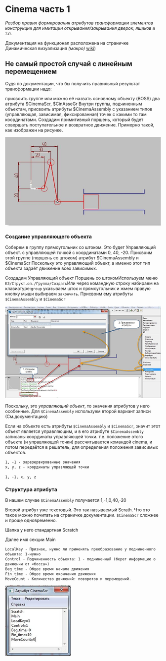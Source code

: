 # Cinema часть 1

*Разбор правил формирования атрибутов трансформации элементов конструкции для имитации открывания/закрывания дверок, ящиков и т.п.*

Документация на функционал расположена на страничке Динамическая визуализация *(макро)* [wiki](https://bit.ly/3XzZ1Kd))

## Не самый простой случай с линейным перемещением

Судя по документации, что бы получить правильный результат трансформации надо:

присвоить группе или можно её назвать основному объекту (BOSS) два атрибута $CinemaScr, $CinAsseGr
Внутри группы, подчиненным объектам, присвоить атрибуты $CinemaAssembly с указанием типов (управляющая, зависимая, фиксированная) точек с какими то там координатами.
Создадим примитивный поршень, который будет совершать поступательное и возвратное движение. Примерно такой, как изображен на рисунке.

![Рис.1](./pictures/cin_1_1.jpg)

### Создание управляющего объекта

Соберем в группу прямоугольник со штоком. Это будет Управляющий объект. с управляющей точкой с координатами 0, 40, -20. Присвоим этой группе (поршень со штоком) атрибут $CinemaAssembly и $CinemaScr Поскольку это управляющий объект, а именно этот тип объекта задаёт движение всех зависимых.

Создадим Управляющий объект Поршень со штокомИспользуем меню `К3/Структ.оп./Группа/Создать`Или через командную строку набираем на клавиатуре:`group` указываем шток и прямоугольник и жмем правую кнопку мыши выбираем `закончить`.
Присвоим ему атрибуты `$CinemaAssembly` и `$CinemaScr`

![Рис.2](./pictures/cin_1_2.jpg)

Поскольку, это *управляющий объект*, то значения атрибутов у него особенные. Для `$CinemaAssembly` используем второй вариант записи (См.документацию)

Если на объекте есть атрибуты `$CinemaAssembly` и `$CinemaScr`, значит этот объект является управляющим, и в его атрибуте `$CinemaAssembly` записаны координаты управляющей точки. т.е. положение этого объекта (и управляющей точки) рассчитывается командой cinema, и потом передаётся в решатель, для определения положения зависимых объектов.

    1, -1 - зарезервированные значения
    x, y, z - координаты управляющей точки

    1, -1, x, y, z

### Структура атрибута

В нашем случае `$CinemaAssembly` получается 1,-1,0,40,-20

Второй атрибут уже текстовый. Это так называемый Scrath. Что это такое можно почитать на страничке документации.
`$CinemaScr` сложнее и проще одновременно.

Шапка у него стандартная Scratch

Далее имя секции Main

    LocalKey - Признак, нужно ли применять преобразование у подчиненного объекта: 1-нужно
    Control - Подчиненность объекта: 1 - подчиненный (берет информацию о движении от «босса»)
    Beg_time - Общее время начала движения
    Fin_time - Общее время окончания движения
    MoveCount - Количество движений: поворотов и перемещений.

![Рис.3](./pictures/cin_1_3.jpg)
